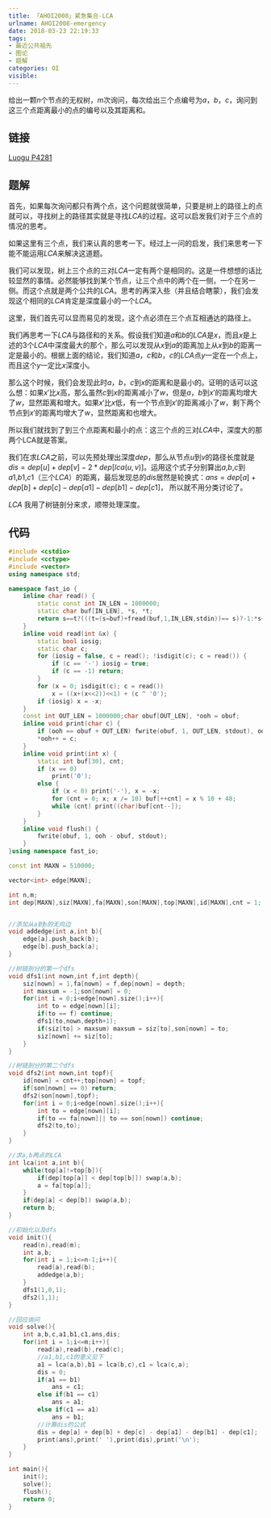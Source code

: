 ```yaml
---
title: 「AHOI2008」紧急集合-LCA
urlname: AHOI2008-emergency
date: 2018-03-23 22:19:33
tags: 
- 最近公共祖先
- 图论
- 题解
categories: OI
visible:
---
```


给出一颗$n$个节点的无权树，$m$次询问，每次给出三个点编号为$a$，$b$，$c$，询问到这三个点距离最小的点的编号以及其距离和。

<!-- more -->

## 链接

[Luogu P4281](https://www.luogu.org/problemnew/show/P4281)

## 题解


首先，如果每次询问都只有两个点，这个问题就很简单，只要是树上的路径上的点就可以，寻找树上的路径其实就是寻找$LCA$的过程。这可以启发我们对于三个点的情况的思考。

如果这里有三个点，我们来认真的思考一下。经过上一问的启发，我们来思考一下能不能运用$LCA$来解决这道题。

我们可以发现，树上三个点的三对$LCA$一定有两个是相同的。这是一件想想的话比较显然的事情。必然能够找到某个节点，让三个点中的两个在一侧，一个在另一侧。而这个点就是两个公共的$LCA$。思考的再深入些（并且结合瞎蒙），我们会发现这个相同的$LCA$肯定是深度最小的一个$LCA$。

这里，我们首先可以显而易见的发现，这个点必须在三个点互相通达的路径上。

我们再思考一下$LCA$与路径和的关系。假设我们知道$a$和$b$的$LCA$是$x$，而且$x$是上述的3个$LCA$中深度最大的那个，那么可以发现从$x$到$a$的距离加上从$x$到$b$的距离一定是最小的。根据上面的结论，我们知道$a$，$c$和$b$，$c$的$LCA$点$y$一定在一个点上，而且这个$y$一定比$x$深度小。

那么这个时候，我们会发现此时$a$，$b$，$c$到$x$的距离和是最小的。证明的话可以这么想：如果$x'$比$x$高，那么虽然$c$到$x$的距离减小了$w$，但是$a$，$b$到$x'$的距离均增大了$w$，显然距离和增大。如果$x'$比$x$低，有一个节点到$x'$的距离减小了$w$，剩下两个节点到$x'$的距离均增大了$w$，显然距离和也增大。

所以我们就找到了到三个点距离和最小的点：这三个点的三对$LCA$中，深度大的那两个LCA就是答案。

我们在求$LCA$之前，可以先预处理出深度$dep$，那么从节点$u$到$v$的路径长度就是$dis = dep[u] + dep[v] - 2*dep[lca(u,v)]$。运用这个式子分别算出$a$,$b$,$c$到$a1$,$b1$,$c1$（三个$LCA$）的距离，最后发现总的$dis$居然是轮换式：$ans = dep[a]+dep[b]+dep[c]-dep[a1]-dep[b1]-dep[c1]$， 所以就不用分类讨论了。

$LCA$ 我用了树链剖分来求，顺带处理深度。

## 代码


```cpp
#include <cstdio>
#include <cctype>
#include <vector>
using namespace std;

namespace fast_io {
    inline char read() {
        static const int IN_LEN = 1000000;
        static char buf[IN_LEN], *s, *t;
        return s==t?(((t=(s=buf)+fread(buf,1,IN_LEN,stdin))== s)?-1:*s++) : *s++;
    }
    inline void read(int &x) {
        static bool iosig;
        static char c;
        for (iosig = false, c = read(); !isdigit(c); c = read()) {
            if (c == '-') iosig = true;
            if (c == -1) return;
        }
        for (x = 0; isdigit(c); c = read())
            x = ((x+(x<<2))<<1) + (c ^ '0');
        if (iosig) x = -x;
    }
    const int OUT_LEN = 1000000;char obuf[OUT_LEN], *ooh = obuf;
    inline void print(char c) {
        if (ooh == obuf + OUT_LEN) fwrite(obuf, 1, OUT_LEN, stdout), ooh = obuf;
        *ooh++ = c;
    }
    inline void print(int x) {
        static int buf[30], cnt;
        if (x == 0) 
            print('0');
        else {
            if (x < 0) print('-'), x = -x;
            for (cnt = 0; x; x /= 10) buf[++cnt] = x % 10 + 48;
            while (cnt) print((char)buf[cnt--]);
        }
    }
    inline void flush() {
        fwrite(obuf, 1, ooh - obuf, stdout);
    }
}using namespace fast_io;

const int MAXN = 510000;

vector<int> edge[MAXN];

int n,m;
int dep[MAXN],siz[MAXN],fa[MAXN],son[MAXN],top[MAXN],id[MAXN],cnt = 1;


//添加从a到b的无向边
void addedge(int a,int b){
    edge[a].push_back(b);
    edge[b].push_back(a);
}

//树链剖分的第一个dfs
void dfs1(int nown,int f,int depth){
    siz[nown] = 1,fa[nown] = f,dep[nown] = depth;
    int maxsum = -1;son[nown] = 0;
    for(int i = 0;i<edge[nown].size();i++){
        int to = edge[nown][i];
        if(to == f) continue;
        dfs1(to,nown,depth+1);
        if(siz[to] > maxsum) maxsum = siz[to],son[nown] = to;
        siz[nown] += siz[to];
    }
}

//树链剖分的第二个dfs
void dfs2(int nown,int topf){
    id[nown] = cnt++;top[nown] = topf;
    if(son[nown] == 0) return;
    dfs2(son[nown],topf);
    for(int i = 0;i<edge[nown].size();i++){
        int to = edge[nown][i];
        if(to == fa[nown]|| to == son[nown]) continue;
        dfs2(to,to);
    }
}

//求a,b两点的LCA
int lca(int a,int b){
    while(top[a]!=top[b]){
        if(dep[top[a]] < dep[top[b]]) swap(a,b);
        a = fa[top[a]];
    }
    if(dep[a] < dep[b]) swap(a,b);
    return b;
}

//初始化以及dfs
void init(){
    read(n),read(m);
    int a,b;
    for(int i = 1;i<=n-1;i++){
        read(a),read(b);
        addedge(a,b);
    }
    dfs1(1,0,1);
    dfs2(1,1);
}

//回应询问
void solve(){
    int a,b,c,a1,b1,c1,ans,dis;
    for(int i = 1;i<=m;i++){
        read(a),read(b),read(c);
        //a1,b1,c1的意义见下
        a1 = lca(a,b),b1 = lca(b,c),c1 = lca(c,a);
        dis = 0;
        if(a1 == b1) 
            ans = c1;
        else if(b1 == c1)
            ans = a1;
        else if(c1 == a1)
            ans = b1;
        //计算dis的公式
        dis = dep[a] + dep[b] + dep[c] - dep[a1] - dep[b1] - dep[c1];
        print(ans),print(' '),print(dis),print('\n');
    }
}

int main(){
    init();
    solve();
    flush();
    return 0;
}
```


